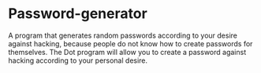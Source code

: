 # Password-generator
A program that generates random passwords according to your desire against hacking, because people do not know how to create passwords for themselves. The Dot program will allow you to create a password against hacking according to your personal desire.
